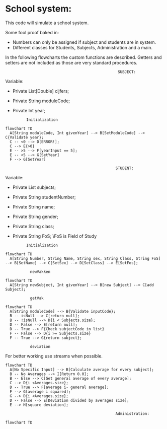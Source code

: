 # School system:

This code will simulate a school system.

Some fool proof baked in:
* Numbers can only be assigned if subject and students are in system.
* Different classes for Students, Subjects, Administration and a main.

In the following flowcharts the custom functions are described. Getters and setters are not included as those are very standard procedures.

                                                      SUBJECT:
Variable:
  * Private List[Double] cijfers;
  * Private String moduleCode;
  * Private Int year;

              Initialization
```mermaid
flowchart TD
  A[String moduleCode, Int givenYear] --> B[SetModuleCode] --> C{Validate year};
  C -- <0 --> D[ERROR!];
  C --> E{>0}
  E -- >5 --> F[yearInput == 5];
  E -- <5 --> G[SetYear]
  F --> G[SetYear]
```

                                                     STUDENT:
Variable:
  * Private List<Subject> subjects;
  * Private String studentNumber;
  * Private String name;
  * Private String gender;
  * Private String class;
  * Private String FoS;    \\FoS is Field of Study

              Initialization
```mermaid
flowchart TD
  A[String Number, String Name, String sex, String Class, String FoS] --> B[SetName] --> C[SetSex] --> D[SetClass] --> E[SetFos];
```
               newVakken
```mermaid
flowchart TD
  A[String newSubject, Int givenYear] --> B[new Subject] --> C[add Subject];
```
  
               getVak
```mermaid
flowchart TD
  A[String moduleCode] --> B{Validate inputCode};
  B -- isNull --> C[return null];
  B -- !isNull --> D{i < Subjects.size};
  D -- False --> E[return null];
  D -- True --> F{Check subjectCode in list}
  F -- False --> D{i >= Subjects.size}
  F -- True --> G{return subject};
```

               deviation
For better working use streams when possible.
  
```mermaid
flowchart TD
  A[No Specific Input] --> B[Calculate average for every subject];
  B -- No Averages --> I[Return 0.0];
  B -- Else --> C[Get general average of every average];
  C --> D{i <Averages.size};
  D -- True --> F[average i- general average];
  F --> G[average i squared];
  G --> D{i <Averages.size};  
  D -- False --> E[Deviation divided by averages size];
  E --> H[square deviation];
```
  
                                                     Administration:
```mermaid
flowchart TD

```
